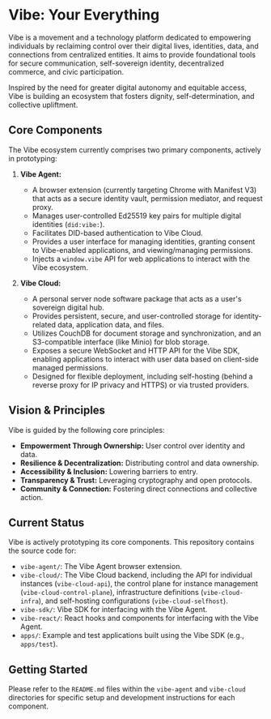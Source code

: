 # Vibe: Your Everything

Vibe is a movement and a technology platform dedicated to empowering individuals by reclaiming control over their digital lives, identities, data, and connections from centralized entities. It aims to provide foundational tools for secure communication, self-sovereign identity, decentralized commerce, and civic participation.

Inspired by the need for greater digital autonomy and equitable access, Vibe is building an ecosystem that fosters dignity, self-determination, and collective upliftment.

## Core Components

The Vibe ecosystem currently comprises two primary components, actively in prototyping:

1.  **Vibe Agent:**

    -   A browser extension (currently targeting Chrome with Manifest V3) that acts as a secure identity vault, permission mediator, and request proxy.
    -   Manages user-controlled Ed25519 key pairs for multiple digital identities (`did:vibe:`).
    -   Facilitates DID-based authentication to Vibe Cloud.
    -   Provides a user interface for managing identities, granting consent to Vibe-enabled applications, and viewing/managing permissions.
    -   Injects a `window.vibe` API for web applications to interact with the Vibe ecosystem.

2.  **Vibe Cloud:**
    -   A personal server node software package that acts as a user's sovereign digital hub.
    -   Provides persistent, secure, and user-controlled storage for identity-related data, application data, and files.
    -   Utilizes CouchDB for document storage and synchronization, and an S3-compatible interface (like Minio) for blob storage.
    -   Exposes a secure WebSocket and HTTP API for the Vibe SDK, enabling applications to interact with user data based on client-side managed permissions.
    -   Designed for flexible deployment, including self-hosting (behind a reverse proxy for IP privacy and HTTPS) or via trusted providers.

## Vision & Principles

Vibe is guided by the following core principles:

-   **Empowerment Through Ownership:** User control over identity and data.
-   **Resilience & Decentralization:** Distributing control and data ownership.
-   **Accessibility & Inclusion:** Lowering barriers to entry.
-   **Transparency & Trust:** Leveraging cryptography and open protocols.
-   **Community & Connection:** Fostering direct connections and collective action.

## Current Status

Vibe is actively prototyping its core components. This repository contains the source code for:

-   `vibe-agent/`: The Vibe Agent browser extension.
-   `vibe-cloud/`: The Vibe Cloud backend, including the API for individual instances (`vibe-cloud-api`), the control plane for instance management (`vibe-cloud-control-plane`), infrastructure definitions (`vibe-cloud-infra`), and self-hosting configurations (`vibe-cloud-selfhost`).
-   `vibe-sdk/`: Vibe SDK for interfacing with the Vibe Agent.
-   `vibe-react/`: React hooks and components for interfacing with the Vibe Agent.
-   `apps/`: Example and test applications built using the Vibe SDK (e.g., `apps/test`).

## Getting Started

Please refer to the `README.md` files within the `vibe-agent` and `vibe-cloud` directories for specific setup and development instructions for each component.
